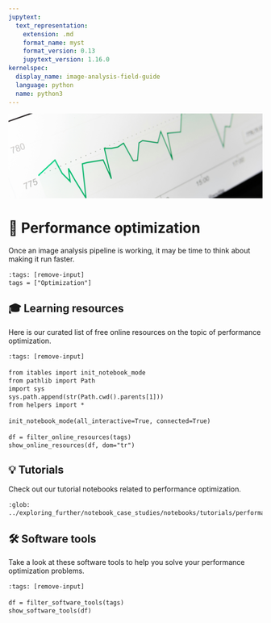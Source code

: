 ```yaml
---
jupytext:
  text_representation:
    extension: .md
    format_name: myst
    format_version: 0.13
    jupytext_version: 1.16.0
kernelspec:
  display_name: image-analysis-field-guide
  language: python
  name: python3
---
```

![performance](../../images/performance_lg.png)

# 🔋 Performance optimization

Once an image analysis pipeline is working, it may be time to think about  making it run faster.

```{code-cell} ipython3
:tags: [remove-input]
tags = ["Optimization"]
```

## 🎓 Learning resources

Here is our curated list of free online resources on the topic of performance optimization.

```{code-cell} ipython3
:tags: [remove-input]

from itables import init_notebook_mode
from pathlib import Path
import sys
sys.path.append(str(Path.cwd().parents[1]))
from helpers import *

init_notebook_mode(all_interactive=True, connected=True)

df = filter_online_resources(tags)
show_online_resources(df, dom="tr")
```

## 💡 Tutorials

Check out our tutorial notebooks related to performance optimization.

```{nblinkgallery}
:glob:
../exploring_further/notebook_case_studies/notebooks/tutorials/performance_*
```

## 🛠️ Software tools

Take a look at these software tools to help you solve your performance optimization problems.

```{code-cell} ipython3
:tags: [remove-input]

df = filter_software_tools(tags)
show_software_tools(df)
```